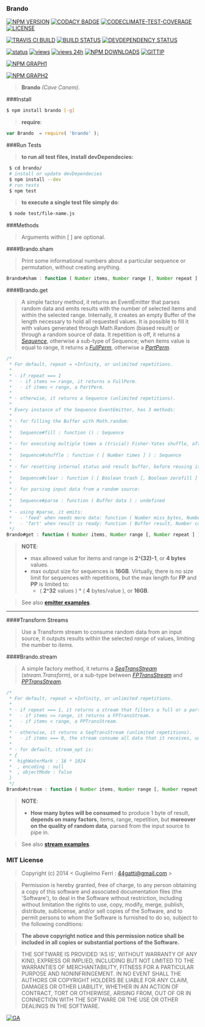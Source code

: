 ### Brando

[![NPM VERSION](http://img.shields.io/npm/v/brando.svg)](https://www.npmjs.org/package/brando)
[![CODACY BADGE](https://img.shields.io/codacy/b18ed7d95b0a4707a0ff7b88b30d3def.svg)](https://www.codacy.com/public/44gatti/brando)
[![CODECLIMATE-TEST-COVERAGE](https://codeclimate.com/github/rootslab/brando/badges/coverage.svg)](https://codeclimate.com/github/rootslab/brando)
[![LICENSE](http://img.shields.io/badge/license-MIT-blue.svg)](https://github.com/rootslab/brando#mit-license)

[![TRAVIS CI BUILD](http://img.shields.io/travis/rootslab/brando.svg)](http://travis-ci.org/rootslab/brando)
[![BUILD STATUS](http://img.shields.io/david/rootslab/brando.svg)](https://david-dm.org/rootslab/brando)
[![DEVDEPENDENCY STATUS](http://img.shields.io/david/dev/rootslab/brando.svg)](https://david-dm.org/rootslab/brando#info=devDependencies)

[![status](https://sourcegraph.com/api/repos/github.com/rootslab/brando/.badges/status.png)](https://sourcegraph.com/github.com/rootslab/brando)
[![views](https://sourcegraph.com/api/repos/github.com/rootslab/brando/.counters/views.png)](https://sourcegraph.com/github.com/rootslab/brando)
[![views 24h](https://sourcegraph.com/api/repos/github.com/rootslab/brando/.counters/views-24h.png)](https://sourcegraph.com/github.com/rootslab/brando)
[![NPM DOWNLOADS](http://img.shields.io/npm/dm/brando.svg)](http://npm-stat.com/charts.html?package=brando)
[![GITTIP](http://img.shields.io/gittip/rootslab.svg)](https://www.gittip.com/rootslab/)

[![NPM GRAPH1](https://nodei.co/npm-dl/brando.png)](https://nodei.co/npm/brando/)

[![NPM GRAPH2](https://nodei.co/npm/brando.png?downloads=true&downloadRank=true&stars=true)](https://nodei.co/npm/brando/)

> __Brando__ _(Cave Canem)_.

###Install

```bash
$ npm install brando [-g]
```

> __require__:

```javascript
var Brando  = require( 'brando' );
```
###Run Tests

> __to run all test files, install devDependecies:__

```bash
 $ cd brando/
 # install or update devDependecies 
 $ npm install --dev
 # run tests
 $ npm test
```
> __to execute a single test file simply do__:

```bash
 $ node test/file-name.js
```

###Methods

> Arguments within [ ] are optional.

####Brando.sham

> Print some informational numbers about a particular sequence or permutation,
> without creating anything.

```javascript
Brando#sham : function ( Number items, Number range [, Number repeat ] ) : Sequence
```

####Brando.get

> A simple factory method, it returns an EventEmitter that parses random data and emits results
> with the number of selected items and within the selected range. Internally, it creates an empty
> Buffer of the length necessary to hold all requested values. It is possible to fill it with values
> generated through Math.Random (biased result) or through a random source of data.
> It repetition is off, it returns a _[Sequence](lib/filters/emitters/sequence)_, otherwise a
> sub-type of Sequence; when items value is equal to range, it returns a _[FullPerm](lib/filters/emitters/fullperm)_,
> otherwise a _[PartPerm](lib/filters/emitters/partperm)_.

```javascript
/*
 * For default, repeat = +Infinity, or unlimited repetitions.
 *
 * - if repeat === 1
 *   - if items >= range, it returns a FullPerm.
 *   - if items < range, a PartPerm.
 *
 * - otherwise, it returns a Sequence (unlimited repetitions).
 *
 * Every instance of the Sequence EventEmitter, has 3 methods:
 * 
 * - for filling the Buffer with Math.random:
 *
 *   Sequence#fill : function () : Sequence
 *
 * - for executing multiple times a (trivial) Fisher-Yates shuffle, after #fill or #parse.
 *
 *   Sequence#shuffle : function ( [ Number times ] ) : Sequence
 *
 * - for resetting internal status and result buffer, before reusing it:
 *
 *   Sequence#clear : function ( [ Boolean trash [, Boolean zerofill ] ] ) : Sequence
 *
 * - for parsing input data from a random source:
 *
 *   Sequence#parse : function ( Buffer data ) : undefined
 *
 * - using #parse, it emits:
 *   - 'feed' when needs more data: function ( Number miss_bytes, Number curr_usage_ratio )
 *   - 'fart' when result is ready: function ( Buffer result, Number curr_usage_ratio )
 */
Brando#get : function ( Number items, Number range [, Number repeat ] ) : Sequence
```
> __NOTE__:
> - max allowed value for items and range is __2^(32)-1__, or __4 bytes__ values.
> - max output size for sequences is __16GB__. Virtually, there is no size limit
>   for sequences with repetitions, but the max length for __FP__ and __PP__ is limited
>   to:
>   - ( __2^32__ values ) * ( __4__ bytes/value ), or __16GB__.

> See also __[emitter examples](example/)__.

------------------------------------------------------------------------------------

####Transform Streams

> Use a Transform stream to consume random data from an input source, it outputs
> results within the selected _range_ of values, limiting the number to _items_.

####Brando.stream

> A simple factory method, it returns a _[SeqTransStream](lib/filters/streams/sequence-transform)_
> (_stream.Transform_), or a sub-type between _[FPTransStream](lib/filters/streams/fullperm-transform)_
> and _[PPTransStream](lib/filters/streams/partperm-transform)_.

```javascript
/*
 * For default, repeat = +Infinity, or unlimited repetitions.
 *
 * - if repeat === 1, it returns a stream that filters a full or a partial permutation.
 *   - if items >= range, it returns a FPTransStream.
 *   - if items < range, a PPTransStream.
 *
 * - otherwise, it returns a SeqTransStream (unlimited repetitions).
 *   - if items === 0, the stream consume all data that it receives, until stream ends.
 *
 * - for default, stream_opt is:
 * {
 *  highWaterMark : 16 * 1024
 *  , encoding : null
 *  , objectMode : false
 }
 */
Brando#stream : function ( Number items, Number range [, Number repeat [, Object stream_opt ] ] ) : SeqTransStream
```
> __NOTE__:
>  - __How many bytes will be consumed__ to produce 1 byte of result, __depends on many factors__,
>   items, range, repetition, but __moreover on the quality of random data__, parsed from the input
>   source to pipe in.

> See also __[stream examples](example/)__.


### MIT License

> Copyright (c) 2014 &lt; Guglielmo Ferri : 44gatti@gmail.com &gt;

> Permission is hereby granted, free of charge, to any person obtaining
> a copy of this software and associated documentation files (the
> 'Software'), to deal in the Software without restriction, including
> without limitation the rights to use, copy, modify, merge, publish,
> distribute, sublicense, and/or sell copies of the Software, and to
> permit persons to whom the Software is furnished to do so, subject to
> the following conditions:

> __The above copyright notice and this permission notice shall be
> included in all copies or substantial portions of the Software.__

> THE SOFTWARE IS PROVIDED 'AS IS', WITHOUT WARRANTY OF ANY KIND,
> EXPRESS OR IMPLIED, INCLUDING BUT NOT LIMITED TO THE WARRANTIES OF
> MERCHANTABILITY, FITNESS FOR A PARTICULAR PURPOSE AND NONINFRINGEMENT.
> IN NO EVENT SHALL THE AUTHORS OR COPYRIGHT HOLDERS BE LIABLE FOR ANY
> CLAIM, DAMAGES OR OTHER LIABILITY, WHETHER IN AN ACTION OF CONTRACT,
> TORT OR OTHERWISE, ARISING FROM, OUT OF OR IN CONNECTION WITH THE
> SOFTWARE OR THE USE OR OTHER DEALINGS IN THE SOFTWARE.

[![GA](https://ga-beacon.appspot.com/UA-53998692-1/brando/Readme?pixel)](https://github.com/igrigorik/ga-beacon)